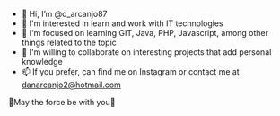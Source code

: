 - 👋 Hi, I’m @d_arcanjo87
- 👀 I'm interested in learn and work with IT technologies
- 🌱 I'm focused on learning GIT, Java, PHP, Javascript, among other things related to the topic
- 💞️ I'm willing to collaborate on interesting projects that add personal knowledge
- 📫 If you prefer, can find me on Instagram or contact me at danarcanjo2@hotmail.com

💪May the force be with you🌟

<!---
D-arcanjo/D-arcanjo is a ✨ special ✨ repository because its `README.md` (this file) appears on your GitHub profile.
You can click the Preview link to take a look at your changes.
--->
